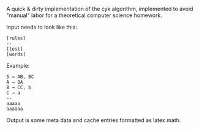 A quick & dirty implementation of the cyk algorithm, implemented to avoid "manual" labor for a theoretical computer science homework.

Input needs to look like this:

```
[rules]
--
[test]
[words]
```

Example:

```
S → AB, BC
A → BA
B → CC, b
C → a
--
aaaaa
aaaaaa
```

Output is some meta data and cache entries formatted as latex math.

